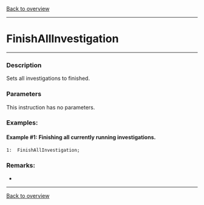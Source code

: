 [Back to overview](index.md)

---
# FinishAllInvestigation
---
### Description
Sets all investigations to finished.

### Parameters
This instruction has no parameters.

### Examples:
#### Example #1: Finishing all currently running investigations.
```
1:  FinishAllInvestigation;     
```

### Remarks:
-

---
[Back to overview](index.md)